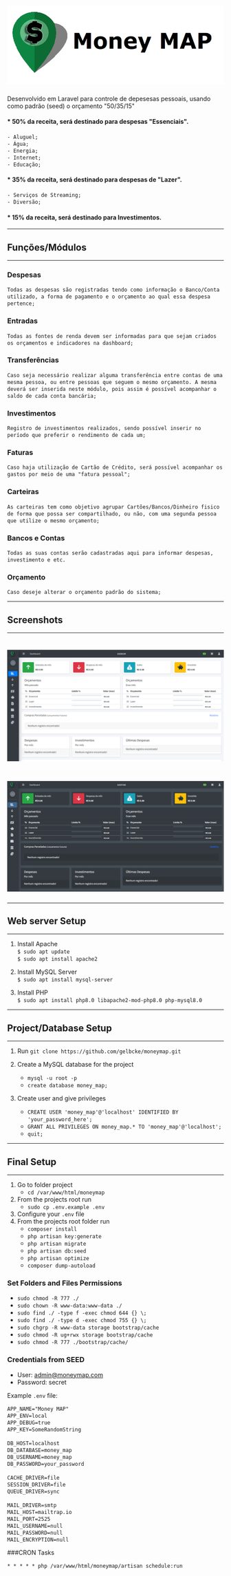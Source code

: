 # ![MoneyMap](public/assets/dist/img/banner.png) 

Desenvolvido em Laravel para controle de depesesas pessoais, usando como padrão (seed) o orçamento "50/35/15"

#### * 50% da receita, será destinado para despesas "Essenciais".
    - Aluguel;
    - Água;
    - Energia;
    - Internet;
    - Educação;

#### * 35% da receita, será destinado para despesas de "Lazer".
    - Serviços de Streaming;
    - Diversão;
    
#### * 15% da receita, será destinado para Investimentos.



***
## Funções/Módulos
***
### Despesas
    Todas as despesas são registradas tendo como informação o Banco/Conta utilizado, a forma de pagamento e o orçamento ao qual essa despesa pertence;
### Entradas
    Todas as fontes de renda devem ser informadas para que sejam criados os orçamentos e indicadores na dashboard;

### Transferências
    Caso seja necessário realizar alguma transferência entre contas de uma mesma pessoa, ou entre pessoas que seguem o mesmo orçamento. A mesma deverá ser inserida neste módulo, pois assim é possível acompanhar o saldo de cada conta bancária;

### Investimentos
    Registro de investimentos realizados, sendo possível inserir no período que preferir o rendimento de cada um;

### Faturas
    Caso haja utilização de Cartão de Crédito, será possível acompanhar os gastos por meio de uma "fatura pessoal";

### Carteiras
    As carteiras tem como objetivo agrupar Cartões/Bancos/Dinheiro fisico de forma que possa ser compartilhado, ou não, com uma segunda pessoa que utilize o mesmo orçamento;

### Bancos e Contas
    Todas as suas contas serão cadastradas aqui para informar despesas, investimento e etc.

### Orçamento
    Caso deseje alterar o orçamento padrão do sistema;

***
## Screenshots
***
# ![MoneyMap_light](public/assets/screenshots/light_dash.png) 
# ![MoneyMap_dark](public/assets/screenshots/dark_dash.png) 
***
## Web server Setup
***
1. Install Apache   
    `$ sudo apt update`   
    `$ sudo apt install apache2`
   
2. Install MySQL Server   
    `$ sudo apt install mysql-server`
   
3. Install PHP     
    `$ sudo apt install php8.0 libapache2-mod-php8.0 php-mysql8.0`

***
## Project/Database Setup
***
1. Run `git clone https://github.com/gelbcke/moneymap.git`
2. Create a MySQL database for the project
    * ```mysql -u root -p```   
    * ```create database money_map;```
      
3. Create user and give privileges
    * ```CREATE USER 'money_map'@'localhost' IDENTIFIED BY 'your_password_here';```
    * ```GRANT ALL PRIVILEGES ON money_map.* TO 'money_map'@'localhost';```  
    * ```quit;```

***
## Final Setup
***
1. Go to folder project
   * `cd /var/www/html/moneymap`
2. From the projects root run
   * `sudo cp .env.example .env`
3. Configure your `.env` file
4. From the projects root folder run
   * `composer install`
   * `php artisan key:generate`
   * `php artisan migrate`
   * `php artisan db:seed`
   * `php artisan optimize`  
   * `composer dump-autoload`
   
### Set Folders and Files Permissions
   * ```sudo chmod -R 777 ./```   
   * ```sudo chown -R www-data:www-data ./```   
   * ```sudo find ./ -type f -exec chmod 644 {} \;```   
   * ```sudo find ./ -type d -exec chmod 755 {} \;```
   * ```sudo chgrp -R www-data storage bootstrap/cache```
   * ```sudo chmod -R ug+rwx storage bootstrap/cache```   
   * ```sudo chmod -R 777 ./bootstrap/cache/```

### Credentials from SEED
- User: admin@moneymap.com
- Password: secret

Example `.env` file:
```
APP_NAME="Money MAP"
APP_ENV=local
APP_DEBUG=true
APP_KEY=SomeRandomString

DB_HOST=localhost
DB_DATABASE=money_map
DB_USERNAME=money_map
DB_PASSWORD=your_password

CACHE_DRIVER=file
SESSION_DRIVER=file
QUEUE_DRIVER=sync

MAIL_DRIVER=smtp
MAIL_HOST=mailtrap.io
MAIL_PORT=2525
MAIL_USERNAME=null
MAIL_PASSWORD=null
MAIL_ENCRYPTION=null
```

###CRON Tasks
```
* * * * * php /var/www/html/moneymap/artisan schedule:run
```
